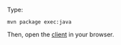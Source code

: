 Type:

```
mvn package exec:java
```

Then, open the [client](http://jsbin.com/sipimaleji/1/edit?html,js,console) in your browser.
